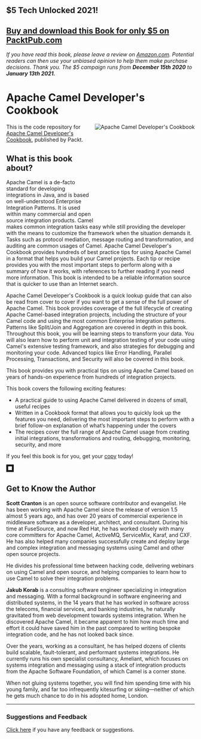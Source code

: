 ## $5 Tech Unlocked 2021!
[Buy and download this Book for only $5 on PacktPub.com](https://www.packtpub.com/product/apache-camel-developer-s-cookbook/9781782170303)
-----
*If you have read this book, please leave a review on [Amazon.com](https://www.amazon.com/gp/product/1782170308).     Potential readers can then use your unbiased opinion to help them make purchase decisions. Thank you. The $5 campaign         runs from __December 15th 2020__ to __January 13th 2021.__*

# Apache Camel Developer's Cookbook 

<a href="https://prod.packtpub.com/in/application-development/apache-camel-developers-cookbook?utm_source=github&utm_medium=repository&utm_campaign=9781782170303">  <img src="https://prod.packtpub.com/media/catalog/product/cache/e4d64343b1bc593f1c5348fe05efa4a6/0/3/0303en20camel20cookbook.jpg" alt="Apache Camel Developer's Cookbook" height="256px" align="right"></a>

This is the code repository for [Apache Camel Developer's Cookbook](https://prod.packtpub.com/in/application-development/apache-camel-developers-cookbook?utm_source=github&utm_medium=repository&utm_campaign=9781782170303), published by Packt.


## What is this book about?
Apache Camel is a de-facto standard for developing integrations in Java, and is based on well-understood Enterprise Integration Patterns. It is used within many commercial and open source integration products. Camel makes common integration tasks easy while still providing the developer with the means to customize the framework when the situation demands it. Tasks such as protocol mediation, message routing and transformation, and auditing are common usages of Camel. Apache Camel Developer's Cookbook provides hundreds of best practice tips for using Apache Camel in a format that helps you build your Camel projects. Each tip or recipe provides you with the most important steps to perform along with a summary of how it works, with references to further reading if you need more information. This book is intended to be a reliable information source that is quicker to use than an Internet search. 

Apache Camel Developer's Cookbook is a quick lookup guide that can also be read from cover to cover if you want to get a sense of the full power of Apache Camel. This book provides coverage of the full lifecycle of creating Apache Camel-based integration projects, including the structure of your Camel code and using the most common Enterprise Integration patterns. Patterns like Split/Join and Aggregation are covered in depth in this book. Throughout this book, you will be learning steps to transform your data. You will also learn how to perform unit and integration testing of your code using Camel's extensive testing framework, and also strategies for debugging and monitoring your code. Advanced topics like Error Handling, Parallel Processing, Transactions, and Security will also be covered in this book. 

This book provides you with practical tips on using Apache Camel based on years of hands-on experience from hundreds of integration projects.

This book covers the following exciting features:

* A practical guide to using Apache Camel delivered in dozens of small, useful recipes
* Written in a Cookbook format that allows you to quickly look up the features you need, delivering the most important steps to perform with a brief follow-on explanation of what’s happening under the covers
* The recipes cover the full range of Apache Camel usage from creating initial integrations, transformations and routing, debugging, monitoring, security, and more

If you feel this book is for you, get your [copy](https://www.amazon.com/dp/1782170308) today!

<a href="https://www.packtpub.com/?utm_source=github&utm_medium=banner&utm_campaign=GitHubBanner"><img src="https://raw.githubusercontent.com/PacktPublishing/GitHub/master/GitHub.png" 
alt="https://www.packtpub.com/" border="5" /></a>



## Get to Know the Author
**Scott Cranton** is an open source software contributor and evangelist. He has been working with Apache Camel since the release of version 1.5 almost 5 years ago, and has over 20 years of commercial experience in middleware software as a developer, architect, and consultant. During his time at FuseSource, and now Red Hat, he has worked closely with many core committers for Apache Camel, ActiveMQ, ServiceMix, Karaf, and CXF. He has also helped many companies successfully create and deploy large and complex integration and messaging systems using Camel and other open source projects.

He divides his professional time between hacking code, delivering webinars on using Camel and open source, and helping companies to learn how to use Camel to solve their integration problems.

**Jakub Korab** is a consulting software engineer specializing in integration and messaging. With a formal background in software engineering and distributed systems, in the 14 years that he has worked in software across the telecoms, financial services, and banking industries, he naturally gravitated from web development towards systems integration. When he discovered Apache Camel, it became apparent to him how much time and effort it could have saved him in the past compared to writing bespoke integration code, and he has not looked back since.

Over the years, working as a consultant, he has helped dozens of clients build scalable, fault-tolerant, and performant systems integrations. He currently runs his own specialist consultancy, Ameliant, which focuses on systems integration and messaging using a stack of integration products from the Apache Software Foundation, of which Camel is a corner stone.

When not gluing systems together, you will find him spending time with his young family, and far too infrequently kitesurfing or skiing—neither of which he gets much chance to do in his adopted home, London.


****


### Suggestions and Feedback
[Click here](https://docs.google.com/forms/d/e/1FAIpQLSdy7dATC6QmEL81FIUuymZ0Wy9vH1jHkvpY57OiMeKGqib_Ow/viewform) if you have any feedback or suggestions.


